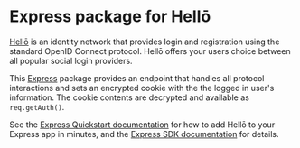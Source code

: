 # Express package for Hellō

[Hellō](https://hello.dev) is an identity network that provides login and registration using the standard OpenID Connect protocol. Hellō offers your users choice between all popular social login providers.

This [Express](https://expressjs.com/) package provides an endpoint that handles all protocol interactions and sets an encrypted cookie with the the logged in user's information. The cookie contents are decrypted and available as `req.getAuth()`.

See the [Express Quickstart documentation](https://www.hello.dev/docs/quickstarts/express) for how to add Hellō to your Express app in minutes, and the [Express SDK documentation](https://www.hello.dev/docs/sdks/express) for details.
